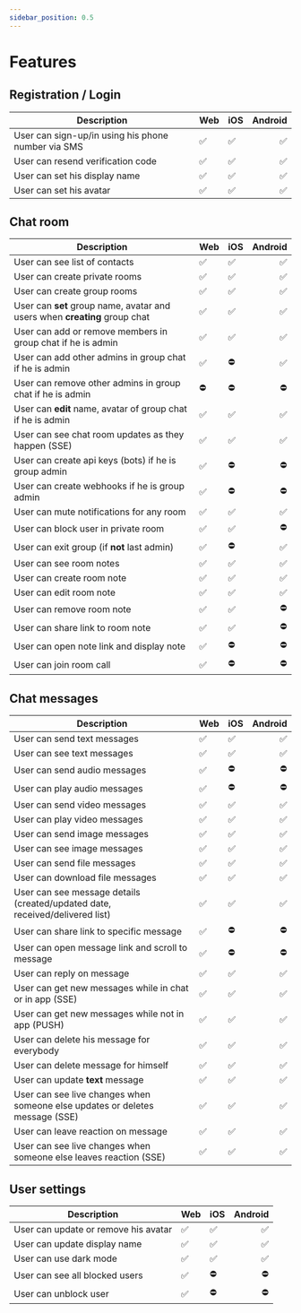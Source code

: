 ```yaml
---
sidebar_position: 0.5
---
```


# Features

## Registration / Login

| Description                                        | Web | iOS | Android |
| -------------------------------------------------- | --- | --- | ------: |
| User can sign-up/in using his phone number via SMS | ✅  | ✅  |      ✅ |
| User can resend verification code                  | ✅  | ✅  |      ✅ |
| User can set his display name                      | ✅  | ✅  |      ✅ |
| User can set his avatar                            | ✅  | ✅  |      ✅ |

## Chat room

| Description                                                                | Web | iOS | Android |
| -------------------------------------------------------------------------- | --- | --- | ------: |
| User can see list of contacts                                              | ✅  | ✅  |      ✅ |
| User can create private rooms                                              | ✅  | ✅  |      ✅ |
| User can create group rooms                                                | ✅  | ✅  |      ✅ |
| User can **set** group name, avatar and users when **creating** group chat | ✅  | ✅  |      ✅ |
| User can add or remove members in group chat if he is admin                | ✅  | ✅  |      ✅ |
| User can add other admins in group chat if he is admin                     | ✅  | ⛔  |      ✅ |
| User can remove other admins in group chat if he is admin                  | ⛔  | ⛔  |      ⛔ |
| User can **edit** name, avatar of group chat if he is admin                | ✅  | ✅  |      ✅ |
| User can see chat room updates as they happen (SSE)                        | ✅  | ✅  |      ✅ |
| User can create api keys (bots) if he is group admin                       | ✅  | ⛔  |      ⛔ |
| User can create webhooks if he is group admin                              | ✅  | ⛔  |      ⛔ |
| User can mute notifications for any room                                   | ✅  | ✅  |      ✅ |
| User can block user in private room                                        | ✅  | ✅  |      ⛔ |
| User can exit group (if **not** last admin)                                | ✅  | ⛔  |      ✅ |
| User can see room notes                                                    | ✅  | ✅  |      ✅ |
| User can create room note                                                  | ✅  | ✅  |      ✅ |
| User can edit room note                                                    | ✅  | ✅  |      ✅ |
| User can remove room note                                                  | ✅  | ✅  |      ⛔ |
| User can share link to room note                                           | ✅  | ✅  |      ⛔ |
| User can open note link and display note                                   | ✅  | ⛔  |      ⛔ |
| User can join room call                                                    | ✅  | ⛔  |      ⛔ |

## Chat messages

| Description                                                                  | Web | iOS | Android |
| ---------------------------------------------------------------------------- | --- | --- | ------: |
| User can send text messages                                                  | ✅  | ✅  |      ✅ |
| User can see text messages                                                   | ✅  | ✅  |      ✅ |
| User can send audio messages                                                 | ✅  | ⛔  |      ⛔ |
| User can play audio messages                                                 | ✅  | ⛔  |      ⛔ |
| User can send video messages                                                 | ✅  | ✅  |      ✅ |
| User can play video messages                                                 | ✅  | ✅  |      ✅ |
| User can send image messages                                                 | ✅  | ✅  |      ✅ |
| User can see image messages                                                  | ✅  | ✅  |      ✅ |
| User can send file messages                                                  | ✅  | ✅  |      ✅ |
| User can download file messages                                              | ✅  | ✅  |      ✅ |
| User can see message details (created/updated date, received/delivered list) | ✅  | ✅  |      ✅ |
| User can share link to specific message                                      | ✅  | ⛔  |      ⛔ |
| User can open message link and scroll to message                             | ✅  | ⛔  |      ⛔ |
| User can reply on message                                                    | ✅  | ✅  |      ✅ |
| User can get new messages while in chat or in app (SSE)                      | ✅  | ✅  |      ✅ |
| User can get new messages while not in app (PUSH)                            | ✅  | ✅  |      ✅ |
| User can delete his message for everybody                                    | ✅  | ✅  |      ✅ |
| User can delete message for himself                                          | ✅  | ✅  |      ✅ |
| User can update **text** message                                             | ✅  | ✅  |      ✅ |
| User can see live changes when someone else updates or deletes message (SSE) | ✅  | ✅  |      ✅ |
| User can leave reaction on message                                           | ✅  | ✅  |      ✅ |
| User can see live changes when someone else leaves reaction (SSE)            | ✅  | ✅  |      ✅ |

## User settings

| Description                          | Web | iOS | Android |
| ------------------------------------ | --- | --- | ------: |
| User can update or remove his avatar | ✅  | ✅  |      ✅ |
| User can update display name         | ✅  | ✅  |      ✅ |
| User can use dark mode               | ✅  | ✅  |      ✅ |
| User can see all blocked users       | ✅  | ⛔  |      ⛔ |
| User can unblock user                | ✅  | ⛔  |      ⛔ |
